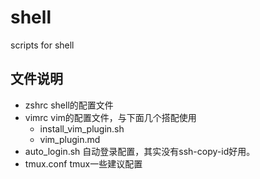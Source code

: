 # shell
scripts for shell

## 文件说明
- zshrc shell的配置文件
- vimrc vim的配置文件，与下面几个搭配使用
  - install_vim_plugin.sh
  - vim_plugin.md
- auto_login.sh 自动登录配置，其实没有ssh-copy-id好用。
- tmux.conf tmux一些建议配置


